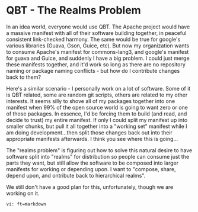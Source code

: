 # QBT - The Realms Problem

In an idea world, everyone would use QBT.  The Apache project would have a massive manifest with all of their software building together, in peaceful consistent link-checked harmony.  The same would be true for google's various libraries (Guava, Gson, Guice, etc).  But now my organization wants to consume Apache's manifest for commons-lang3, and google's manifest for guava and Guice, and suddenly I have a big problem.  I could just merge these manifests together, and it'd work so long as there are no repository naming or package naming conflicts - but how do I contribute changes back to them?

Here's a similar scenario - I personally work on a lot of software.  Some of it is QBT related, some are random git scripts, others are related to my other interests.  It seems silly to shove all of my packages together into one manifest when 99% of the open source world is going to want zero or one of those packages.  In essence, I'd be forcing them to build (and read, and decide to trust) my entire manifest.  If only I could split my manifest up into smaller chunks, but pull it all together into a "working set" manifest while I am doing development...then split those changes back out into their appropriate manifests afterwards.  I think you see where this is going...

The "realms problem" is figuring out how to solve this natural desire to have software split into "realms" for distribution so people can consume just the parts they want, but still allow the software to be composed into larger manifests for working or depending upon.  I want to "compose, share, depend upon, and ontribute back to hierarchical realms".

We still don't have a good plan for this, unfortunately, though we are working on it.

    vi: ft=markdown
